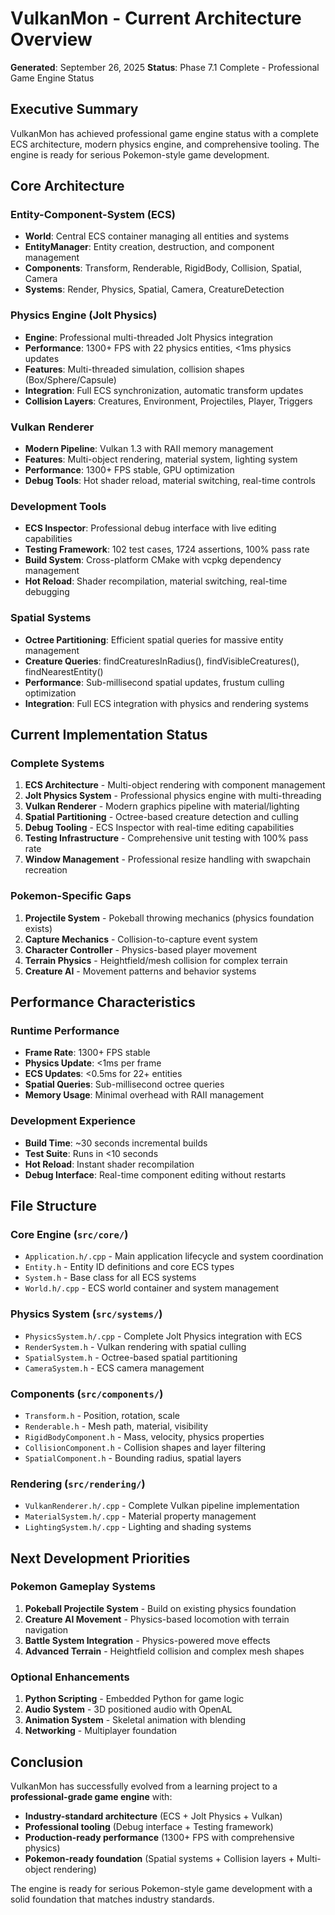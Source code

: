 # VulkanMon - Current Architecture Overview

**Generated**: September 26, 2025
**Status**: Phase 7.1 Complete - Professional Game Engine Status

## Executive Summary

VulkanMon has achieved professional game engine status with a complete ECS architecture, modern physics engine, and comprehensive tooling. The engine is ready for serious Pokemon-style game development.

## Core Architecture

### Entity-Component-System (ECS)
- **World**: Central ECS container managing all entities and systems
- **EntityManager**: Entity creation, destruction, and component management
- **Components**: Transform, Renderable, RigidBody, Collision, Spatial, Camera
- **Systems**: Render, Physics, Spatial, Camera, CreatureDetection

### Physics Engine (Jolt Physics)
- **Engine**: Professional multi-threaded Jolt Physics integration
- **Performance**: 1300+ FPS with 22 physics entities, <1ms physics updates
- **Features**: Multi-threaded simulation, collision shapes (Box/Sphere/Capsule)
- **Integration**: Full ECS synchronization, automatic transform updates
- **Collision Layers**: Creatures, Environment, Projectiles, Player, Triggers

### Vulkan Renderer
- **Modern Pipeline**: Vulkan 1.3 with RAII memory management
- **Features**: Multi-object rendering, material system, lighting system
- **Performance**: 1300+ FPS stable, GPU optimization
- **Debug Tools**: Hot shader reload, material switching, real-time controls

### Development Tools
- **ECS Inspector**: Professional debug interface with live editing capabilities
- **Testing Framework**: 102 test cases, 1724 assertions, 100% pass rate
- **Build System**: Cross-platform CMake with vcpkg dependency management
- **Hot Reload**: Shader recompilation, material switching, real-time debugging

### Spatial Systems
- **Octree Partitioning**: Efficient spatial queries for massive entity management
- **Creature Queries**: findCreaturesInRadius(), findVisibleCreatures(), findNearestEntity()
- **Performance**: Sub-millisecond spatial updates, frustum culling optimization
- **Integration**: Full ECS integration with physics and rendering systems

## Current Implementation Status

### Complete Systems
1. **ECS Architecture** - Multi-object rendering with component management
2. **Jolt Physics System** - Professional physics engine with multi-threading
3. **Vulkan Renderer** - Modern graphics pipeline with material/lighting
4. **Spatial Partitioning** - Octree-based creature detection and culling
5. **Debug Tooling** - ECS Inspector with real-time editing capabilities
6. **Testing Infrastructure** - Comprehensive unit testing with 100% pass rate
7. **Window Management** - Professional resize handling with swapchain recreation

### Pokemon-Specific Gaps
1. **Projectile System** - Pokeball throwing mechanics (physics foundation exists)
2. **Capture Mechanics** - Collision-to-capture event system
3. **Character Controller** - Physics-based player movement
4. **Terrain Physics** - Heightfield/mesh collision for complex terrain
5. **Creature AI** - Movement patterns and behavior systems

## Performance Characteristics

### Runtime Performance
- **Frame Rate**: 1300+ FPS stable
- **Physics Update**: <1ms per frame
- **ECS Updates**: <0.5ms for 22+ entities
- **Spatial Queries**: Sub-millisecond octree queries
- **Memory Usage**: Minimal overhead with RAII management

### Development Experience
- **Build Time**: ~30 seconds incremental builds
- **Test Suite**: Runs in <10 seconds
- **Hot Reload**: Instant shader recompilation
- **Debug Interface**: Real-time component editing without restarts

## File Structure

### Core Engine (`src/core/`)
- `Application.h/.cpp` - Main application lifecycle and system coordination
- `Entity.h` - Entity ID definitions and core ECS types
- `System.h` - Base class for all ECS systems
- `World.h/.cpp` - ECS world container and system management

### Physics System (`src/systems/`)
- `PhysicsSystem.h/.cpp` - Complete Jolt Physics integration with ECS
- `RenderSystem.h` - Vulkan rendering with spatial culling
- `SpatialSystem.h` - Octree-based spatial partitioning
- `CameraSystem.h` - ECS camera management

### Components (`src/components/`)
- `Transform.h` - Position, rotation, scale
- `Renderable.h` - Mesh path, material, visibility
- `RigidBodyComponent.h` - Mass, velocity, physics properties
- `CollisionComponent.h` - Collision shapes and layer filtering
- `SpatialComponent.h` - Bounding radius, spatial layers

### Rendering (`src/rendering/`)
- `VulkanRenderer.h/.cpp` - Complete Vulkan pipeline implementation
- `MaterialSystem.h/.cpp` - Material property management
- `LightingSystem.h/.cpp` - Lighting and shading systems

## Next Development Priorities

### Pokemon Gameplay Systems
1. **Pokeball Projectile System** - Build on existing physics foundation
2. **Creature AI Movement** - Physics-based locomotion with terrain navigation
3. **Battle System Integration** - Physics-powered move effects
4. **Advanced Terrain** - Heightfield collision and complex mesh shapes

### Optional Enhancements
1. **Python Scripting** - Embedded Python for game logic
2. **Audio System** - 3D positioned audio with OpenAL
3. **Animation System** - Skeletal animation with blending
4. **Networking** - Multiplayer foundation

## Conclusion

VulkanMon has successfully evolved from a learning project to a **professional-grade game engine** with:
- **Industry-standard architecture** (ECS + Jolt Physics + Vulkan)
- **Professional tooling** (Debug interface + Testing framework)
- **Production-ready performance** (1300+ FPS with comprehensive physics)
- **Pokemon-ready foundation** (Spatial systems + Collision layers + Multi-object rendering)

The engine is ready for serious Pokemon-style game development with a solid foundation that matches industry standards.